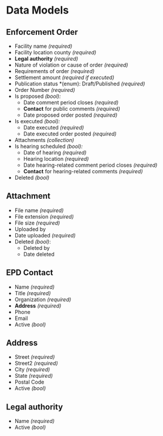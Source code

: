 # Data Models

## Enforcement Order

* Facility name *(required)*
* Facility location county *(required)*
* **Legal authority** *(required)*
* Nature of violation or cause of order *(required)*
* Requirements of order *(required)*
* Settlement amount *(required if executed)*
* Publication status *(enum): Draft/Published *(required)*
* Order Number *(required)*
* Is proposed *(bool):*
    * Date comment period closes *(required)*
    * **Contact** for public comments *(required)*
    * Date proposed order posted *(required)*
* Is executed *(bool):*
    * Date executed *(required)*
    * Date executed order posted *(required)*
* Attachments *(collection)*
* Is hearing scheduled *(bool):*
    * Date of hearing *(required)*
    * Hearing location *(required)*
    * Date hearing-related comment period closes *(required)*
    * **Contact** for hearing-related comments *(required)*
* Deleted *(bool)*

## Attachment

* File name *(required)*
* File extension *(required)*
* File size *(required)*
* Uploaded by
* Date uploaded *(required)*
* Deleted *(bool)*:
    * Deleted by
    * Date deleted

## EPD Contact

* Name *(required)*
* Title *(required)*
* Organization *(required)*
* **Address** *(required)*
* Phone
* Email
* Active *(bool)*

## Address

* Street *(required)*
* Street2 *(required)*
* City *(required)*
* State *(required)*
* Postal Code
* Active *(bool)*

## Legal authority

* Name *(required)*
* Active *(bool)*
